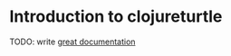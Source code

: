 # Introduction to clojureturtle

TODO: write [great documentation](http://jacobian.org/writing/what-to-write/)
